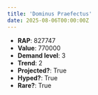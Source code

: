 ```yaml
---
title: 'Dominus Praefectus'
date: 2025-08-06T00:00:00Z
---
```

- **RAP**: 827747
- **Value**: 770000
- **Demand level**: 3
- **Trend**: 2
- **Projected?**: True
- **Hyped?**: True
- **Rare?**: True
